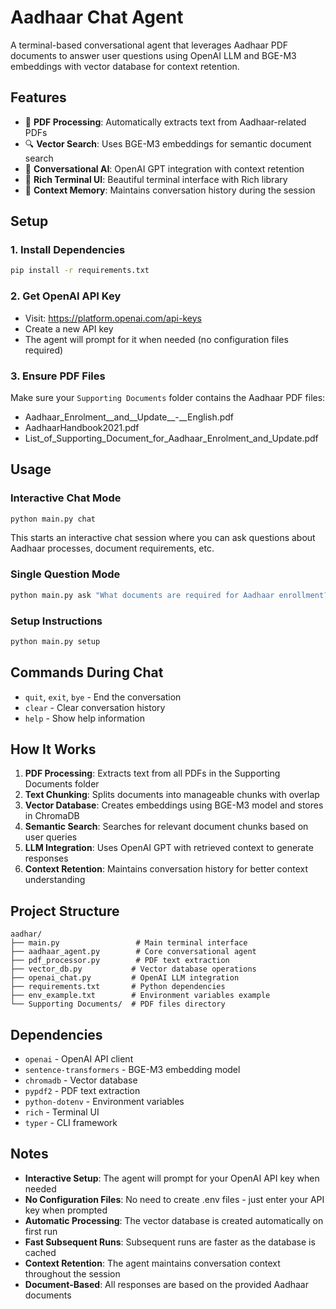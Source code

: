 # Aadhaar Chat Agent

A terminal-based conversational agent that leverages Aadhaar PDF documents to answer user questions using OpenAI LLM and BGE-M3 embeddings with vector database for context retention.

## Features

- 📄 **PDF Processing**: Automatically extracts text from Aadhaar-related PDFs
- 🔍 **Vector Search**: Uses BGE-M3 embeddings for semantic document search
- 💬 **Conversational AI**: OpenAI GPT integration with context retention
- 🎨 **Rich Terminal UI**: Beautiful terminal interface with Rich library
- 🧠 **Context Memory**: Maintains conversation history during the session

## Setup

### 1. Install Dependencies

```bash
pip install -r requirements.txt
```

### 2. Get OpenAI API Key

- Visit: https://platform.openai.com/api-keys
- Create a new API key
- The agent will prompt for it when needed (no configuration files required)

### 3. Ensure PDF Files

Make sure your `Supporting Documents` folder contains the Aadhaar PDF files:
- Aadhaar_Enrolment__and__Update__-__English.pdf
- AadhaarHandbook2021.pdf
- List_of_Supporting_Document_for_Aadhaar_Enrolment_and_Update.pdf

## Usage

### Interactive Chat Mode

```bash
python main.py chat
```

This starts an interactive chat session where you can ask questions about Aadhaar processes, document requirements, etc.

### Single Question Mode

```bash
python main.py ask "What documents are required for Aadhaar enrollment?"
```

### Setup Instructions

```bash
python main.py setup
```

## Commands During Chat

- `quit`, `exit`, `bye` - End the conversation
- `clear` - Clear conversation history
- `help` - Show help information

## How It Works

1. **PDF Processing**: Extracts text from all PDFs in the Supporting Documents folder
2. **Text Chunking**: Splits documents into manageable chunks with overlap
3. **Vector Database**: Creates embeddings using BGE-M3 model and stores in ChromaDB
4. **Semantic Search**: Searches for relevant document chunks based on user queries
5. **LLM Integration**: Uses OpenAI GPT with retrieved context to generate responses
6. **Context Retention**: Maintains conversation history for better context understanding

## Project Structure

```
aadhar/
├── main.py                 # Main terminal interface
├── aadhaar_agent.py        # Core conversational agent
├── pdf_processor.py        # PDF text extraction
├── vector_db.py           # Vector database operations
├── openai_chat.py         # OpenAI LLM integration
├── requirements.txt       # Python dependencies
├── env_example.txt        # Environment variables example
└── Supporting Documents/  # PDF files directory
```

## Dependencies

- `openai` - OpenAI API client
- `sentence-transformers` - BGE-M3 embedding model
- `chromadb` - Vector database
- `pypdf2` - PDF text extraction
- `python-dotenv` - Environment variables
- `rich` - Terminal UI
- `typer` - CLI framework

## Notes

- **Interactive Setup**: The agent will prompt for your OpenAI API key when needed
- **No Configuration Files**: No need to create .env files - just enter your API key when prompted
- **Automatic Processing**: The vector database is created automatically on first run
- **Fast Subsequent Runs**: Subsequent runs are faster as the database is cached
- **Context Retention**: The agent maintains conversation context throughout the session
- **Document-Based**: All responses are based on the provided Aadhaar documents
